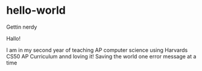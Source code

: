 # hello-world
Gettin nerdy

Hallo!

I am in my second year of teaching AP computer science using Harvards CS50 AP Curriculum annd loving it! Saving the world one error message at a time
